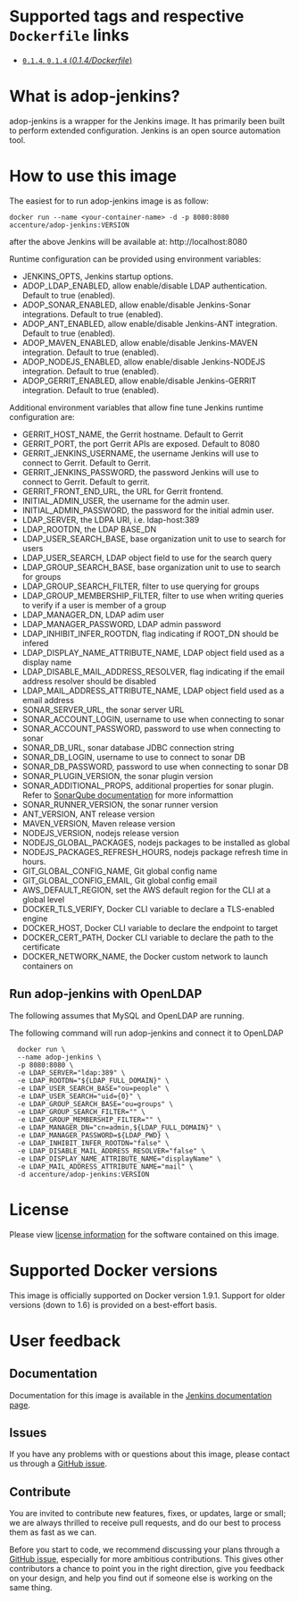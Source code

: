 # Supported tags and respective `Dockerfile` links

- [`0.1.4`, `0.1.4` (*0.1.4/Dockerfile*)](https://github.com/Accenture/adop-jenkins/blob/0.1.4/Dockerfile)

# What is adop-jenkins?

adop-jenkins is a wrapper for the Jenkins image. It has primarily been built to perform extended configuration.
Jenkins is an open source automation tool.

# How to use this image

The easiest for to run adop-jenkins image is as follow:
```
docker run --name <your-container-name> -d -p 8080:8080 accenture/adop-jenkins:VERSION
```
after the above Jenkins will be available at: http://localhost:8080

Runtime configuration can be provided using environment variables:

* JENKINS_OPTS, Jenkins startup options.
* ADOP_LDAP_ENABLED, allow enable/disable LDAP authentication. Default to true (enabled).
* ADOP_SONAR_ENABLED, allow enable/disable Jenkins-Sonar integrations. Default to true (enabled).
* ADOP_ANT_ENABLED, allow enable/disable Jenkins-ANT integration. Default to true (enabled).
* ADOP_MAVEN_ENABLED, allow enable/disable Jenkins-MAVEN integration. Default to true (enabled).
* ADOP_NODEJS_ENABLED, allow enable/disable Jenkins-NODEJS integration. Default to true (enabled).
* ADOP_GERRIT_ENABLED, allow enable/disable Jenkins-GERRIT integration. Default to true (enabled).

Additional environment variables that allow fine tune Jenkins runtime configuration are:

* GERRIT_HOST_NAME, the Gerrit hostname. Default to Gerrit
* GERRIT_PORT, the port Gerrit APIs are exposed. Default to 8080
* GERRIT_JENKINS_USERNAME, the username Jenkins will use to connect to Gerrit. Default to Gerrit.
* GERRIT_JENKINS_PASSWORD, the password Jenkins will use to connect to Gerrit. Default to gerrit.
* GERRIT_FRONT_END_URL, the URL for Gerrit frontend.
* INITIAL_ADMIN_USER, the username for the admin user.
* INITIAL_ADMIN_PASSWORD, the password for the initial admin user.
* LDAP_SERVER, the LDPA URI, i.e. ldap-host:389
* LDAP_ROOTDN, the LDAP BASE_DN
* LDAP_USER_SEARCH_BASE, base organization unit to use to search for users
* LDAP_USER_SEARCH, LDAP object field to use for the search query
* LDAP_GROUP_SEARCH_BASE, base organization unit to use to search for groups
* LDAP_GROUP_SEARCH_FILTER, filter to use querying for groups
* LDAP_GROUP_MEMBERSHIP_FILTER, filter to use when writing queries to verify if a user is member of a group
* LDAP_MANAGER_DN, LDAP adim user
* LDAP_MANAGER_PASSWORD, LDAP admin password
* LDAP_INHIBIT_INFER_ROOTDN, flag indicating if ROOT_DN should be infered
* LDAP_DISPLAY_NAME_ATTRIBUTE_NAME, LDAP object field used as a display name
* LDAP_DISABLE_MAIL_ADDRESS_RESOLVER, flag indicating if the email address resolver should be disabled
* LDAP_MAIL_ADDRESS_ATTRIBUTE_NAME, LDAP object field used as a email address
* SONAR_SERVER_URL, the sonar server URL
* SONAR_ACCOUNT_LOGIN, username to use when connecting to sonar
* SONAR_ACCOUNT_PASSWORD, password to use when connecting to sonar
* SONAR_DB_URL, sonar database JDBC connection string
* SONAR_DB_LOGIN, username to use to connect to sonar DB
* SONAR_DB_PASSWORD, password to use when connecting to sonar DB
* SONAR_PLUGIN_VERSION, the sonar plugin version
* SONAR_ADDITIONAL_PROPS, additional properties for sonar plugin. Refer to [SonarQube documentation](http://docs.sonarqube.org/display/SONAR/Analyzing+with+SonarQube+Scanner+for+Jenkins) for more informattion
* SONAR_RUNNER_VERSION, the sonar runner version
* ANT_VERSION, ANT release version
* MAVEN_VERSION, Maven release version
* NODEJS_VERSION, nodejs release version
* NODEJS_GLOBAL_PACKAGES, nodejs packages to be installed as global
* NODEJS_PACKAGES_REFRESH_HOURS, nodejs package refresh time in hours.
* GIT_GLOBAL_CONFIG_NAME, Git global config name
* GIT_GLOBAL_CONFIG_EMAIL, Git global config email
* AWS_DEFAULT_REGION, set the AWS default region for the CLI at a global level
* DOCKER_TLS_VERIFY, Docker CLI variable to declare a TLS-enabled engine
* DOCKER_HOST, Docker CLI variable to declare the endpoint to target
* DOCKER_CERT_PATH, Docker CLI variable to declare the path to the certificate
* DOCKER_NETWORK_NAME, the Docker custom network to launch containers on

## Run adop-jenkins with OpenLDAP
The following assumes that MySQL and OpenLDAP are running.

The following command will run adop-jenkins and connect it to OpenLDAP
```
  docker run \
  --name adop-jenkins \
  -p 8080:8080 \
  -e LDAP_SERVER="ldap:389" \
  -e LDAP_ROOTDN="${LDAP_FULL_DOMAIN}" \
  -e LDAP_USER_SEARCH_BASE="ou=people" \
  -e LDAP_USER_SEARCH="uid={0}" \
  -e LDAP_GROUP_SEARCH_BASE="ou=groups" \
  -e LDAP_GROUP_SEARCH_FILTER="" \
  -e LDAP_GROUP_MEMBERSHIP_FILTER="" \
  -e LDAP_MANAGER_DN="cn=admin,${LDAP_FULL_DOMAIN}" \
  -e LDAP_MANAGER_PASSWORD=${LDAP_PWD} \
  -e LDAP_INHIBIT_INFER_ROOTDN="false" \
  -e LDAP_DISABLE_MAIL_ADDRESS_RESOLVER="false" \
  -e LDAP_DISPLAY_NAME_ATTRIBUTE_NAME="displayName" \
  -e LDAP_MAIL_ADDRESS_ATTRIBUTE_NAME="mail" \
  -d accenture/adop-jenkins:VERSION
```

# License
Please view [license information](LICENSE.md) for the software contained on this image.

# Supported Docker versions

This image is officially supported on Docker version 1.9.1.
Support for older versions (down to 1.6) is provided on a best-effort basis.

# User feedback

## Documentation
Documentation for this image is available in the [Jenkins documentation page](https://wiki.jenkins-ci.org/display/JENKINS/Home).

## Issues
If you have any problems with or questions about this image, please contact us through a [GitHub issue](https://github.com/Accenture/adop-jenkins/issues).

## Contribute
You are invited to contribute new features, fixes, or updates, large or small; we are always thrilled to receive pull requests, and do our best to process them as fast as we can.

Before you start to code, we recommend discussing your plans through a [GitHub issue](https://github.com/Accenture/adop-jenkins/issues), especially for more ambitious contributions. This gives other contributors a chance to point you in the right direction, give you feedback on your design, and help you find out if someone else is working on the same thing.

